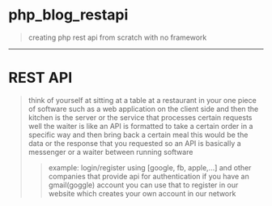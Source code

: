 # php_blog_restapi
<blockquote>
<p>creating php rest api from scratch with no framework</p>
</blockquote>
<hr>

# REST API
<blockquote>
  think of yourself at sitting at a table at a restaurant in your one piece of software such as a web application on
the client side
and then the kitchen is the server or
the service that processes certain
requests
well the waiter is like an API is
formatted to take a certain order in a
specific way and then bring back a
certain meal this would be the data or
the response that you requested so an
API is basically a messenger or a waiter
between running software
  <blockquote>
  <p>example: login/register using [google, fb, apple,...] and other companies that provide api for authentication
    if you have an gmail(goggle) account you can use that to register in our 
    website which creates your own account in our network 
    </p>
</blockquote>
</blockquote>
  
